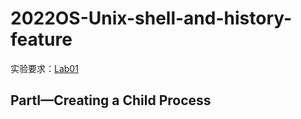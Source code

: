 # 2022OS-Unix-shell-and-history-feature
实验要求：[Lab01](Lab01.pdf)

## PartI—Creating a Child Process


